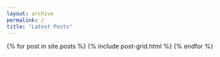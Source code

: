 ```yaml
---
layout: archive
permalink: /
title: "Latest Posts"
---
```


<div id="article-list" class="tiles">
{% for post in site.posts %}
	{% include post-grid.html %}
{% endfor %}
</div><!-- /.tiles -->
